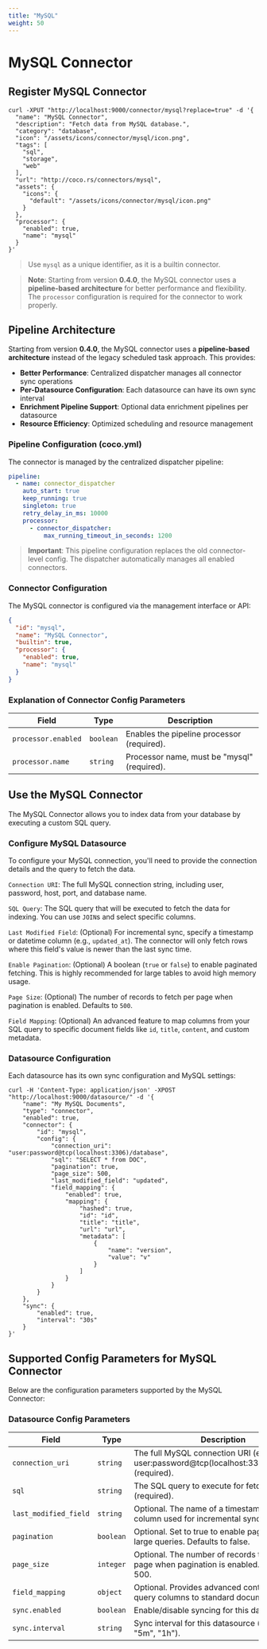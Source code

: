 ```yaml
---
title: "MySQL"
weight: 50
---
```

# MySQL Connector

## Register MySQL Connector

```shell
curl -XPUT "http://localhost:9000/connector/mysql?replace=true" -d '{
  "name": "MySQL Connector",
  "description": "Fetch data from MySQL database.",
  "category": "database",
  "icon": "/assets/icons/connector/mysql/icon.png",
  "tags": [
    "sql",
    "storage",
    "web"
  ],
  "url": "http://coco.rs/connectors/mysql",
  "assets": {
    "icons": {
      "default": "/assets/icons/connector/mysql/icon.png"
    }
  },
  "processor": {
    "enabled": true,
    "name": "mysql"
  }
}'
```

> Use `mysql` as a unique identifier, as it is a builtin connector.

> **Note**: Starting from version **0.4.0**, the MySQL connector uses a **pipeline-based architecture** for better performance and flexibility. The `processor` configuration is required for the connector to work properly.

## Pipeline Architecture

Starting from version **0.4.0**, the MySQL connector uses a **pipeline-based architecture** instead of the legacy scheduled task approach. This provides:

- **Better Performance**: Centralized dispatcher manages all connector sync operations
- **Per-Datasource Configuration**: Each datasource can have its own sync interval
- **Enrichment Pipeline Support**: Optional data enrichment pipelines per datasource
- **Resource Efficiency**: Optimized scheduling and resource management

### Pipeline Configuration (coco.yml)

The connector is managed by the centralized dispatcher pipeline:

```yaml
pipeline:
  - name: connector_dispatcher
    auto_start: true
    keep_running: true
    singleton: true
    retry_delay_in_ms: 10000
    processor:
      - connector_dispatcher:
          max_running_timeout_in_seconds: 1200
```

> **Important**: This pipeline configuration replaces the old connector-level config. The dispatcher automatically manages all enabled connectors.

### Connector Configuration

The MySQL connector is configured via the management interface or API:

```json
{
  "id": "mysql",
  "name": "MySQL Connector",
  "builtin": true,
  "processor": {
    "enabled": true,
    "name": "mysql"
  }
}
```

### Explanation of Connector Config Parameters

| **Field**           | **Type**  | **Description**                                                      |
|---------------------|-----------|----------------------------------------------------------------------|
| `processor.enabled` | `boolean` | Enables the pipeline processor (required).                           |
| `processor.name`    | `string`  | Processor name, must be "mysql" (required).                          |

## Use the MySQL Connector

The MySQL Connector allows you to index data from your database by executing a custom SQL query.

### Configure MySQL Datasource

To configure your MySQL connection, you'll need to provide the connection details and the query to fetch the data.

`Connection URI`: The full MySQL connection string, including user, password, host, port, and database name.

`SQL Query`: The SQL query that will be executed to fetch the data for indexing. You can use `JOIN`s and select specific columns.

`Last Modified Field`: (Optional) For incremental sync, specify a timestamp or datetime column (e.g., `updated_at`). The connector will only fetch rows where this field's value is newer than the last sync time.

`Enable Pagination`: (Optional) A boolean (`true` or `false`) to enable paginated fetching. This is highly recommended for large tables to avoid high memory usage.

`Page Size`: (Optional) The number of records to fetch per page when pagination is enabled. Defaults to `500`.

`Field Mapping`: (Optional) An advanced feature to map columns from your SQL query to specific document fields like `id`, `title`, `content`, and custom metadata.

### Datasource Configuration

Each datasource has its own sync configuration and MySQL settings:

```shell
curl -H 'Content-Type: application/json' -XPOST "http://localhost:9000/datasource/" -d '{
    "name": "My MySQL Documents",
    "type": "connector",
    "enabled": true,
    "connector": {
        "id": "mysql",
        "config": {
            "connection_uri": "user:password@tcp(localhost:3306)/database",
            "sql": "SELECT * from DOC",
            "pagination": true,
            "page_size": 500,
            "last_modified_field": "updated",
            "field_mapping": {
                "enabled": true,
                "mapping": {
                    "hashed": true,
                    "id": "id",
                    "title": "title",
                    "url": "url",
                    "metadata": [
                        {
                            "name": "version",
                            "value": "v"
                        }
                    ]
                }
            }
        }
    },
    "sync": {
        "enabled": true,
        "interval": "30s"
    }
}'
```

## Supported Config Parameters for MySQL Connector

Below are the configuration parameters supported by the MySQL Connector:

### Datasource Config Parameters

| **Field**              | **Type**   | **Description**                                                                                |
|------------------------|------------|------------------------------------------------------------------------------------------------|
| `connection_uri`       | `string`   | The full MySQL connection URI (e.g., user:password@tcp(localhost:3306)/database) (required).  |
| `sql`                  | `string`   | The SQL query to execute for fetching data (required).                                        |
| `last_modified_field`  | `string`   | Optional. The name of a timestamp/datetime column used for incremental synchronization.        |
| `pagination`           | `boolean`  | Optional. Set to true to enable pagination for large queries. Defaults to false.               |
| `page_size`            | `integer`  | Optional. The number of records to fetch per page when pagination is enabled. Defaults to 500. |
| `field_mapping`        | `object`   | Optional. Provides advanced control to map query columns to standard document fields.          |
| `sync.enabled`         | `boolean`  | Enable/disable syncing for this datasource.                                                    |
| `sync.interval`        | `string`   | Sync interval for this datasource (e.g., "30s", "5m", "1h").                                   |
